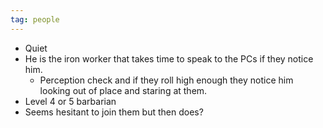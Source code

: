 ```yaml
---
tag: people
---
```

* Quiet 
* He is the iron worker that takes time to speak to the PCs if they notice him.
    * Perception check and if they roll high enough they notice him looking out of place and staring at them.
* Level 4 or 5 barbarian
* Seems hesitant to join them but then does?
